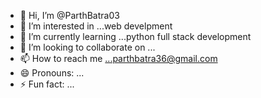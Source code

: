- 👋 Hi, I’m @ParthBatra03
- 👀 I’m interested in ...web develpment
- 🌱 I’m currently learning ...python full stack development
- 💞️ I’m looking to collaborate on ...
- 📫 How to reach me ...parthbatra36@gmail.com
- 😄 Pronouns: ...
- ⚡ Fun fact: ...

<!---
ParthBatra03/ParthBatra03 is a ✨ special ✨ repository because its `README.md` (this file) appears on your GitHub profile.
You can click the Preview link to take a look at your changes.
--->
